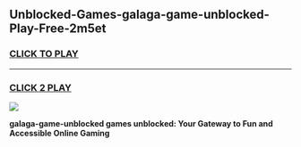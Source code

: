 
## Unblocked-Games-galaga-game-unblocked-Play-Free-2m5et
<h3>
<a href="https://premium76.site?title=galaga-game-unblocked&ref=24M">CLICK TO PLAY</a></h3>
<hr>

<h3>
<a href="https://premium76.site?title=galaga-game-unblocked&ref=24M">CLICK 2 PLAY</a>
  
</h3>

<a href="https://premium76.site?title=galaga-game-unblocked&ref=24M"><img src="https://clearcache.store/games.png"></a>


**galaga-game-unblocked games unblocked: Your Gateway to Fun and Accessible Online Gaming**
